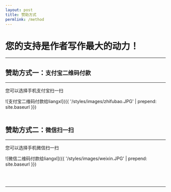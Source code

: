 ```yaml
---
layout: post
title: 赞助方式
permlink: /method
---
```


您的支持是作者写作最大的动力！
==============================

<hr>

赞助方式一：`支付宝二维码付款`
------------------------------

<hr>
您可以选择手机支付宝扫一扫

![支付宝二维码付款给liangxl]({{ '/styles/images/zhifubao.JPG' | prepend: site.baseurl }})
<br>
<br>

赞助方式二：`微信扫一扫`
------------------------------

<hr>
您可以选择手机微信扫一扫

![微信二维码付款给liangxl]({{ '/styles/images/weixin.JPG' | prepend: site.baseurl }})

<br>
<br>

<hr>
